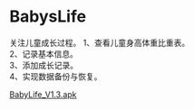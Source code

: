 # BabysLife
关注儿童成长过程。
1、查看儿童身高体重比重表。  
2、记录基本信息。  
3、添加成长记录。  
4、实现数据备份与恢复。  

[BabyLife_V1.3.apk](https://github.com/GuchaoGit/BabysLife/blob/master/apk/BabyLife_20191118_release_V1.3.apk)
